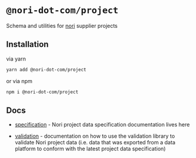 # `@nori-dot-com/project`

Schema and utilities for [nori](https://nori.com) supplier projects

## Installation

via yarn

```bash
yarn add @nori-dot-com/project
```

or via npm

```bash
npm i @nori-dot-com/project
```

## Docs

- [specification](./docs/modules/_specification_.md) - Nori project data specification documentation lives here

- [validation](./docs/modules/_validation_.md) - documentation on how to use the validation library to validate Nori project data (i.e. data that was exported from a data platform to conform with the latest project data specification)
